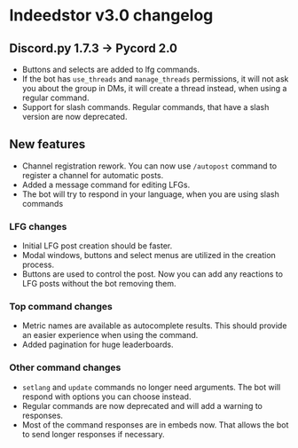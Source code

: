 # Indeedstor v3.0 changelog

## Discord.py 1.7.3 -> Pycord 2.0

- Buttons and selects are added to lfg commands.
- If the bot has `use_threads` and `manage_threads` permissions, it will not ask you about the group in DMs, it will create a thread instead, when using a regular command.
- Support for slash commands. Regular commands, that have a slash version are now deprecated.

## New features

- Channel registration rework. You can now use `/autopost` command to register a channel for automatic posts.
- Added a message command for editing LFGs.
- The bot will try to respond in your language, when you are using slash commands

### LFG changes

- Initial LFG post creation should be faster.
- Modal windows, buttons and select menus are utilized in the creation process.
- Buttons are used to control the post. Now you can add any reactions to LFG posts without the bot removing them.

### Top command changes

- Metric names are available as autocomplete results. This should provide an easier experience when using the command.
- Added pagination for huge leaderboards.

### Other command changes

- `setlang` and `update` commands no longer need arguments. The bot will respond with options you can choose instead.
- Regular commands are now deprecated and will add a warning to responses.
- Most of the command responses are in embeds now. That allows the bot to send longer responses if necessary.